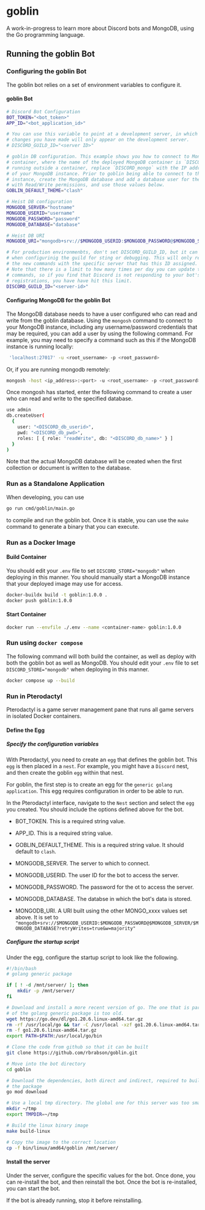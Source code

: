 # goblin

A work-in-progress to learn more about Discord bots and MongoDB, using the Go programming language.

## Running the goblin Bot

### Configuring the goblin Bot

The goblin bot relies on a set of environment variables to configure it.

#### goblin Bot

```bash
# Discord Bot Configuration
BOT_TOKEN="<bot_token>"
APP_ID="<bot_application_id>"

# You can use this variable to point at a development server, in which case any
# changes you have made will only appear on the development server.
# DISCORD_GUILD_ID="<server ID>"

# goblin DB configuration. This example shows you how to connect to MongoDB within a
# container, where the name of the deployed MongoDB container is `DISCORD_mongo`. If 
# running outside a container, replace `DISCORD_mongo` with the IP address or DNS name
# of your MongoDB instance. Prior to goblin being able to connect to the MongoDB
# instance, create the MongoDB database and add a database user for the database
# with Read/Write permissions, and use those values below.
GOBLIN_DEFAULT_THEME="clash"

# Heist DB configuration
MONGODB_SERVER="hostname"
MONGODB_USERID="username"
MONGODB_PASSWORD="password"
MONGODB_DATABASE="database"

# Heist DB URI
MONGODB_URI="mongodb+srv://$MONGODB_USERID:$MONGODB_PASSWORD@$MONGODB_SERVER/$MONGODB_DATABASE?retryWrites=true&w=majority"

# For production environmenbts, don't set DISCORD_GUILD_ID, but it can be useful
# when configurinig the guild for sting or debugging. This will only register
# the new commands with the specific server that has this ID assigned.
# Note that there is a limit to how many times per day you can update the
# commands, so if you find that Discord is not responding to your bot's command
# registrations, you have have hit this limit.
DISCORD_GUILD_ID="<server-id>"
```

#### Configuring MongoDB for the goblin Bot

The MongoDB database needs to have a user configured who can read and write from the goblin database. Using the
`mongosh` command to connect to your MongoDB instance, including any username/password credentials that may be
required, you can add a user by using the following command. For example, you may need to specify a command
such as this if the MongoDB instance is running locally:

```bash
 'localhost:27017' -u <root_username> -p <root_password>
```

Or, if you are running mongodb remotely:

```bash
mongosh -host <ip_address>:<port> -u <root_username> -p <root_password>
```

Once mongosh has started, enter the following command to create a user who can read and write to the specified
database.

```bash
use admin
db.createUser(
  {
    user: "<DISCORD_db_userid>",
    pwd: "<DISCORD_db_pwd>",
    roles: [ { role: "readWrite", db: "<DISCORD_db_name>" } ]
  }
)
```

Note that the actual MongoDB database will be created when the first collection or document is written to the database.

### Run as a Standalone Application

When developing, you can use

```bash
go run cmd/goblin/main.go
```

to compile and run the goblin bot. Once it is stable, you can use the `make` command to generate a binary that you can
execute.

### Run as a Docker Image

#### Build Container

You should edit your `.env` file to set `DISCORD_STORE="mongodb"` when deploying in this manner. You should manually start
a MongoDB instance that your deployed image may use for access.

``` bash
docker-buildx build -t goblin:1.0.0 .
docker push goblin:1.0.0
```

#### Start Container

```bash
docker run --envfile ./.env --name <container-name> goblin:1.0.0
```

### Run using `docker compose`

The following command will both build the container, as well as deploy with both the goblin bot as well as MongoDB. You should edit your
`.env` file to set `DISCORD_STORE="mongodb"` when deploying in this manner.

```bash
docker compose up --build
```

### Run in Pterodactyl

Pterodactyl is a game server management pane that runs all game servers in isolated Docker containers.

#### Define the Egg

##### Specify the configuration variables

With Pterodactyl, you need to create an `egg` that defines the goblin bot. This `egg` is then placed in
a `nest`. For example, you might have a `Discord` nest, and then create the goblin `egg` within that nest.

For goblin, the first step is to create an egg for the `generic golang application`. This egg requires
configuration in order to be able to run.

In the Pterodactyl interface, navigate to the `Nest` section and select the `egg` you created. You should
include the options defined above for the bot.

- BOT_TOKEN. This is a required string value.

- APP_ID. This is a required string value.

- GOBLIN_DEFAULT_THEME. This is a required string value. It should default to `clash`.

- MONGODB_SERVER. The server to which to connect.

- MONGODB_USERID. The user ID for the bot to access the server.

- MONGODB_PASSWORD. The password for the ot to access the server.

- MONGODB_DATABASE. The databse in which the bot's data is stored.

- MONGODB_URI. A URI built using the other MONGO_xxxx values set above. It is set to `"mongodb+srv://$MONGODB_USERID:$MONGODB_PASSWORD@$MONGODB_SERVER/$MONGODB_DATABASE?retryWrites=true&w=majority"`

##### Configure the startup script

Under the egg, configure the startup script to look like the following.

```bash
#!/bin/bash
# golang generic package

if [ ! -d /mnt/server/ ]; then
    mkdir -p /mnt/server/
fi

# Download and install a more recent version of go. The one that is part
# of the golang generic package is too old.
wget https://go.dev/dl/go1.20.6.linux-amd64.tar.gz
rm -rf /usr/local/go && tar -C /usr/local -xzf go1.20.6.linux-amd64.tar.gz
rm -f go1.20.6.linux-amd64.tar.gz
export PATH=$PATH:/usr/local/go/bin

# Clone the code from github so that it can be built
git clone https://github.com/rbrabson/goblin.git

# Move into the bot directory
cd goblin

# Download the dependencies, both direct and indirect, required to build
# the package
go mod download

# Use a local tmp directory. The global one for this server was too small.
mkdir ~/tmp
export TMPDIR=~/tmp

# Build the linux binary image
make build-linux

# Copy the image to the correct location
cp -f bin/linux/amd64/goblin /mnt/server/
```

#### Install the server

Under the server, configure the specific values for the bot. Once done, you can re-install
the bot, and then reinstall the bot. Once the bot is re-installed, you can start the bot.

If the bot is already running, stop it before reinstalling.
